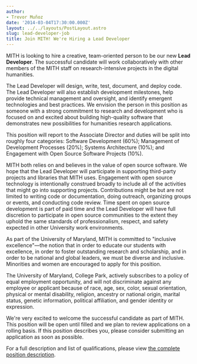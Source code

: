 ```yaml
---
author:
- Trevor Muñoz
date: '2014-03-04T17:30:00.000Z'
layout: ../../layouts/PostLayout.astro
slug: lead-developer-job
title: Join MITH! We're Hiring a Lead Developer
---
```


MITH is looking to hire a creative, team-oriented person to be our new **Lead Developer**. The successful candidate will work collaboratively with other members of the MITH staff on research-intensive projects in the digital humanities.

The Lead Developer will design, write, test, document, and deploy code. The Lead Developer will also establish development milestones, help provide technical management and oversight, and identify emergent technologies and best practices. We envision the person in this position as someone with a strong commitment to research and development who is focused on and excited about building high-quality software that demonstrates new possibilities for humanities research applications.

This position will report to the Associate Director and duties will be split into roughly four categories: Software Development (60%); Management of Development Processes (20%); Systems Architecture (10%); and Engagement with Open Source Software Projects (10%).

MITH both relies on and believes in the value of open source software. We hope that the Lead Developer will participate in supporting third-party projects and libraries that MITH uses. Engagement with open source technology is intentionally construed broadly to include all of the activities that might go into supporting projects. Contributions might be but are not limited to writing code or documentation, doing outreach, organizing groups or events, and conducting code review. Time spent on open source development is part of paid time and the Lead Developer will have full discretion to participate in open source communities to the extent they uphold the same standards of professionalism, respect, and safety expected in other University work environments.

As part of the University of Maryland, MITH is committed to "inclusive excellence"—the notion that in order to educate our students with excellence, in order to foster outstanding research and scholarship, and in order to be national and global leaders, we must be diverse and inclusive. Minorities and women are encouraged to apply for this position.

The University of Maryland, College Park, actively subscribes to a policy of equal employment opportunity, and will not discriminate against any employee or applicant because of race, age, sex, color, sexual orientation, physical or mental disability, religion, ancestry or national origin, marital status, genetic information, political affiliation, and gender identity or expression.

We're very excited to welcome the successful candidate as part of MITH. This position will be open until filled and we plan to review applications on a rolling basis. If this position describes you, please consider submitting an application as soon as possible.

For a full description and list of qualifications, please view [the complete position description](http://mith.umd.edu/job/lead-developer/).